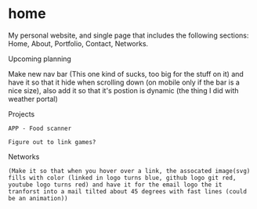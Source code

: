 # home
My personal website, and single page that includes the following sections: Home, About, Portfolio, Contact, Networks.


Upcoming planning

Make new nav bar (This one kind of sucks, too big for the stuff on it) and have it so that it hide when scrolling down (on mobile only if the bar is a nice size), also add it so that it's postion is dynamic (the thing I did with weather portal)

Projects

    APP - Food scanner

    Figure out to link games? 

Networks

    (Make it so that when you hover over a link, the assocated image(svg) fills with color (linked in logo turns blue, github logo git red, youtube logo turns red) and have it for the email logo the it tranforst into a mail tilted about 45 degrees with fast lines (could be an animation))
